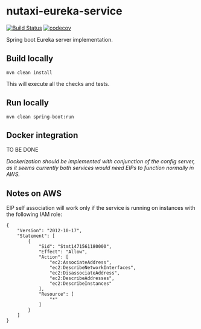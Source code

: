 # nutaxi-eureka-service

[![Build Status](https://travis-ci.org/microservicesteam/nutaxi-eureka-service.svg?branch=master)](https://travis-ci.org/microservicesteam/nutaxi-eureka-service) [![codecov](https://codecov.io/gh/microservicesteam/nutaxi-eureka-service/branch/master/graph/badge.svg)](https://codecov.io/gh/microservicesteam/nutaxi-eureka-service)

Spring boot Eureka server implementation.

## Build locally
```
mvn clean install
```
This will execute all the checks and tests.

## Run locally
```
mvn clean spring-boot:run
```

## Docker integration
TO BE DONE

*Dockerization should be implemented with conjunction of the config server, as it seems currently both services would need EIPs to function normally in AWS.*

## Notes on AWS
EIP self association will work only if the service is running on instances with the following IAM role:
```
{
    "Version": "2012-10-17",
    "Statement": [
        {
            "Sid": "Stmt1471561180000",
            "Effect": "Allow",
            "Action": [
                "ec2:AssociateAddress",
                "ec2:DescribeNetworkInterfaces",
                "ec2:DisassociateAddress",
                "ec2:DescribeAddresses",
                "ec2:DescribeInstances"
            ],
            "Resource": [
                "*"
            ]
        }
    ]
}
```
